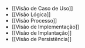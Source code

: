 - [[Visão de Caso de Uso]]
- [[Visão Lógica]]
- [[Visão Processo]]
- [[Visão de Implementação]]
- [[Visão de Implantação]]
- [[Visão de Persistência]]